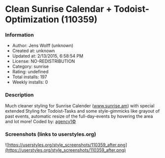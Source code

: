 # Clean Sunrise Calendar + Todoist-Optimization (110359)

### Information
- Author: Jens Wolff (unknown)
- Created at: unknown
- Updated at: 2/13/2015, 6:58:54 PM
- License: NO-REDISTRIBUTION
- Category: sunrise
- Rating: undefined
- Total installs: 197
- Weekly installs: 0


### Description
Much cleaner styling for Sunrise Calender (www.sunrise.am) with special extended Styling for Todoist-Tasks and some style-gimmicks like grayout of past events, automatic resize of the full-day-events by hovering the area and lot more! Coded by: <a href="http://www.agency1.org" target="_blank">agency1©</a>


### Screenshots (links to userstyles.org)
![https://userstyles.org/style_screenshots/110359_after.png](https://userstyles.org/style_screenshots/110359_after.png)


